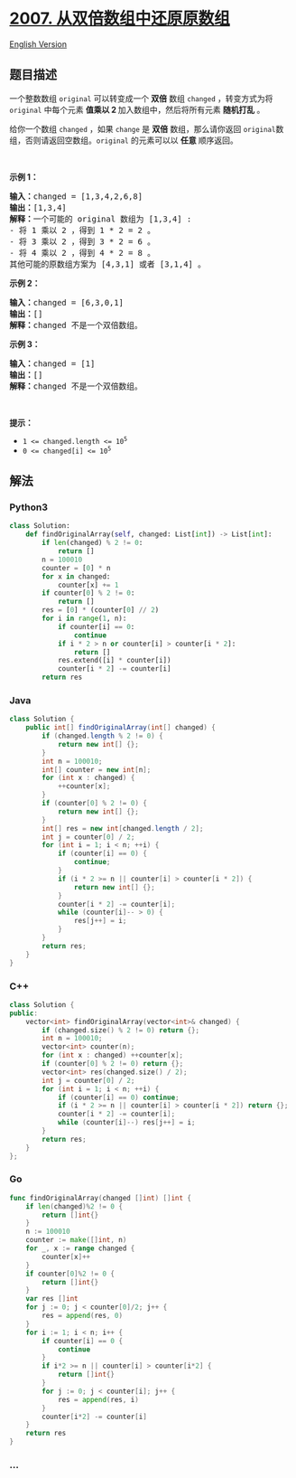 # [2007. 从双倍数组中还原原数组](https://leetcode.cn/problems/find-original-array-from-doubled-array)

[English Version](/solution/2000-2099/2007.Find%20Original%20Array%20From%20Doubled%20Array/README_EN.md)

## 题目描述

<!-- 这里写题目描述 -->

<p>一个整数数组&nbsp;<code>original</code>&nbsp;可以转变成一个 <strong>双倍</strong>&nbsp;数组&nbsp;<code>changed</code>&nbsp;，转变方式为将 <code>original</code>&nbsp;中每个元素 <strong>值乘以 2 </strong>加入数组中，然后将所有元素 <strong>随机打乱</strong>&nbsp;。</p>

<p>给你一个数组&nbsp;<code>changed</code>&nbsp;，如果&nbsp;<code>change</code>&nbsp;是&nbsp;<strong>双倍</strong>&nbsp;数组，那么请你返回&nbsp;<code>original</code>数组，否则请返回空数组。<code>original</code>&nbsp;的元素可以以&nbsp;<strong>任意</strong>&nbsp;顺序返回。</p>

<p>&nbsp;</p>

<p><strong>示例 1：</strong></p>

<pre><b>输入：</b>changed = [1,3,4,2,6,8]
<b>输出：</b>[1,3,4]
<b>解释：</b>一个可能的 original 数组为 [1,3,4] :
- 将 1 乘以 2 ，得到 1 * 2 = 2 。
- 将 3 乘以 2 ，得到 3 * 2 = 6 。
- 将 4 乘以 2 ，得到 4 * 2 = 8 。
其他可能的原数组方案为 [4,3,1] 或者 [3,1,4] 。
</pre>

<p><strong>示例 2：</strong></p>

<pre><b>输入：</b>changed = [6,3,0,1]
<b>输出：</b>[]
<b>解释：</b>changed 不是一个双倍数组。
</pre>

<p><strong>示例 3：</strong></p>

<pre><b>输入：</b>changed = [1]
<b>输出：</b>[]
<b>解释：</b>changed 不是一个双倍数组。
</pre>

<p>&nbsp;</p>

<p><strong>提示：</strong></p>

<ul>
	<li><code>1 &lt;= changed.length &lt;= 10<sup>5</sup></code></li>
	<li><code>0 &lt;= changed[i] &lt;= 10<sup>5</sup></code></li>
</ul>

## 解法

<!-- 这里可写通用的实现逻辑 -->

<!-- tabs:start -->

### **Python3**

<!-- 这里可写当前语言的特殊实现逻辑 -->

```python
class Solution:
    def findOriginalArray(self, changed: List[int]) -> List[int]:
        if len(changed) % 2 != 0:
            return []
        n = 100010
        counter = [0] * n
        for x in changed:
            counter[x] += 1
        if counter[0] % 2 != 0:
            return []
        res = [0] * (counter[0] // 2)
        for i in range(1, n):
            if counter[i] == 0:
                continue
            if i * 2 > n or counter[i] > counter[i * 2]:
                return []
            res.extend([i] * counter[i])
            counter[i * 2] -= counter[i]
        return res
```

### **Java**

<!-- 这里可写当前语言的特殊实现逻辑 -->

```java
class Solution {
    public int[] findOriginalArray(int[] changed) {
        if (changed.length % 2 != 0) {
            return new int[] {};
        }
        int n = 100010;
        int[] counter = new int[n];
        for (int x : changed) {
            ++counter[x];
        }
        if (counter[0] % 2 != 0) {
            return new int[] {};
        }
        int[] res = new int[changed.length / 2];
        int j = counter[0] / 2;
        for (int i = 1; i < n; ++i) {
            if (counter[i] == 0) {
                continue;
            }
            if (i * 2 >= n || counter[i] > counter[i * 2]) {
                return new int[] {};
            }
            counter[i * 2] -= counter[i];
            while (counter[i]-- > 0) {
                res[j++] = i;
            }
        }
        return res;
    }
}
```

### **C++**

```cpp
class Solution {
public:
    vector<int> findOriginalArray(vector<int>& changed) {
        if (changed.size() % 2 != 0) return {};
        int n = 100010;
        vector<int> counter(n);
        for (int x : changed) ++counter[x];
        if (counter[0] % 2 != 0) return {};
        vector<int> res(changed.size() / 2);
        int j = counter[0] / 2;
        for (int i = 1; i < n; ++i) {
            if (counter[i] == 0) continue;
            if (i * 2 >= n || counter[i] > counter[i * 2]) return {};
            counter[i * 2] -= counter[i];
            while (counter[i]--) res[j++] = i;
        }
        return res;
    }
};
```

### **Go**

```go
func findOriginalArray(changed []int) []int {
	if len(changed)%2 != 0 {
		return []int{}
	}
	n := 100010
	counter := make([]int, n)
	for _, x := range changed {
		counter[x]++
	}
	if counter[0]%2 != 0 {
		return []int{}
	}
	var res []int
	for j := 0; j < counter[0]/2; j++ {
		res = append(res, 0)
	}
	for i := 1; i < n; i++ {
		if counter[i] == 0 {
			continue
		}
		if i*2 >= n || counter[i] > counter[i*2] {
			return []int{}
		}
		for j := 0; j < counter[i]; j++ {
			res = append(res, i)
		}
		counter[i*2] -= counter[i]
	}
	return res
}
```

### **...**

```

```

<!-- tabs:end -->
